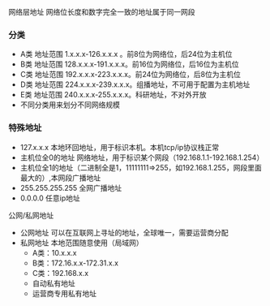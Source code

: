 网络层地址
网络位长度和数字完全一致的地址属于同一网段

### 分类

- A类 地址范围 1.x.x.x-126.x.x.x 。前8位为网络位，后24位为主机位
- B类 地址范围 128.x.x.x-191.x.x.x。前16位为网络位，后16位为主机位
- C类 地址范围 192.x.x.x-223.x.x.x。前24位为网络位，后8位为主机位
- D类 地址范围 224.x.x.x-239.x.x.x。组播地址，不可用于配置为主机地址
- E类 地址范围 240.x.x.x-255.x.x.x。科研地址，不对外开放
- 不同分类用来划分不同网络规模

### 特殊地址

- 127.x.x.x  本地环回地址，用于标识本机。本机tcp/ip协议栈正常
- 主机位全0的地址  网络地址，用于标识某个网段（192.168.1.1-192.168.1.254）
- 主机位全1的地址（二进制全是1，11111111=>255，如192.168.1.255，网段里面最大的）,本网段广播地址
- 255.255.255.255 全网广播地址
- 0.0.0.0 任意ip地址

公网/私网地址
- 公网地址 可以在互联网上寻址的地址，全球唯一，需要运营商分配
- 私网地址  本地范围随意使用（局域网）
	- A类：10.x.x.x
	- B类：172.16.x.x-172.31.x.x
	- C类：192.168.x.x
	- 自动私有地址
	- 运营商专用私有地址